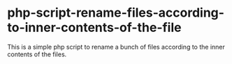 # php-script-rename-files-according-to-inner-contents-of-the-file


This is a simple php script to rename a bunch of files according to the inner contents of the files.

